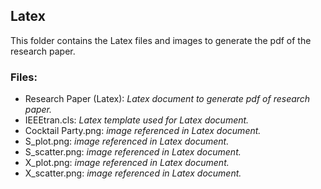 

## Latex

This folder contains the Latex files and images to generate the pdf of the research paper.


### Files:

* Research Paper (Latex): _Latex document to generate pdf of research paper._
* IEEEtran.cls: _Latex template used for Latex document._
* Cocktail Party.png: _image referenced in Latex document._
* S_plot.png: _image referenced in Latex document._
* S_scatter.png: _image referenced in Latex document._
* X_plot.png: _image referenced in Latex document._
* X_scatter.png: _image referenced in Latex document._

